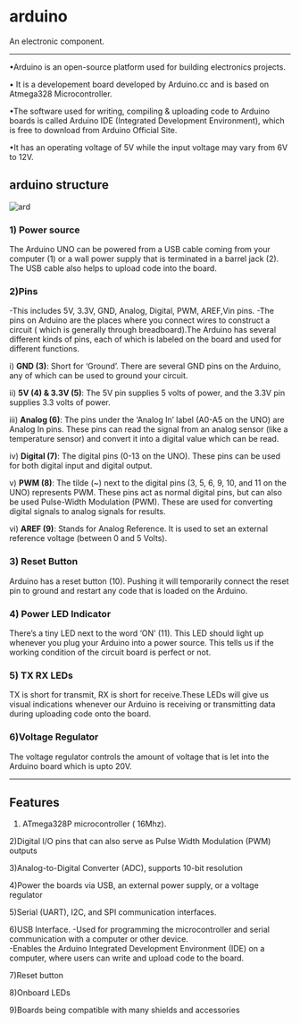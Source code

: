 # arduino
 An electronic component.
***

•Arduino is an open-source platform used for building electronics projects.

• It is a developement board developed by Arduino.cc and is based on Atmega328 Microcontroller.

•The software used for writing, compiling & uploading code to Arduino boards is called Arduino IDE (Integrated Development Environment), which is free to download from Arduino Official Site.

•It has an operating voltage of 5V while the input voltage may vary from 6V to 12V.
 
## arduino structure 
![ard](https://cdn.sparkfun.com/assets/b/f/e/9/c/513824face395f6d3d000000.png)

### 1) Power source
 The Arduino UNO can be powered from a USB cable coming from your computer (1) or a wall power supply that is terminated in a barrel jack (2).   
The USB cable also helps to upload code into the board.

### 2)Pins 
-This includes 5V, 3.3V, GND, Analog, Digital, PWM, AREF,Vin pins.
-The pins on Arduino are the places where you connect wires to construct a circuit ( which is generally through breadboard).The Arduino has several different kinds of pins, each of which is labeled on the board and used for different functions.

i) __GND (3)__: Short for ‘Ground’. There are several GND pins on the Arduino, any of which can be used to ground your circuit.  

ii) __5V (4) & 3.3V (5)__: The 5V pin supplies 5 volts of power, and the 3.3V pin supplies 3.3 volts of power.

iii) __Analog (6)__: The pins under the ‘Analog In’ label (A0-A5 on the UNO) are Analog In pins. These pins can read the signal from an analog sensor (like a temperature sensor) and convert it into a digital value which can be read.

iv) __Digital (7)__: The digital pins (0-13 on the UNO). These pins can be used for both digital input  and digital output.

v) __PWM (8)__: The tilde (~) next to the digital pins (3, 5, 6, 9, 10, and 11 on the UNO) represents PWM. These pins act as normal digital pins, but can also be used Pulse-Width Modulation (PWM). These are used for converting digital signals to analog signals for results.

vi) __AREF (9)__: Stands for Analog Reference. It is used to set an external reference voltage (between 0 and 5 Volts).
### 3) Reset Button
Arduino has a reset button (10). Pushing it will temporarily connect the reset pin to ground and restart any code that is loaded on the Arduino. 

### 4) Power LED Indicator
There’s a tiny LED next to the word ‘ON’ (11). This LED should light up whenever you plug your Arduino into a power source. This tells us if the working condition of the circuit board is perfect or not.

### 5) TX RX LEDs
TX is short for transmit, RX is short for receive.These LEDs will give us visual indications whenever our Arduino is receiving or transmitting data during uploading code onto the board.

### 6)Voltage Regulator
The voltage regulator  controls the amount of voltage that is let into the Arduino board which is upto 20V.
***

## Features

1) ATmega328P microcontroller ( 16Mhz).  

2)Digital I/O pins that can also serve as Pulse Width Modulation (PWM) outputs

3)Analog-to-Digital Converter (ADC), supports 10-bit resolution

4)Power the boards via USB, an external power supply, or a voltage regulator

5)Serial (UART), I2C, and SPI communication interfaces.

6)USB Interface. 
-Used for programming the microcontroller and serial communication with a computer or other device.  
-Enables the Arduino Integrated Development Environment (IDE) on a computer, where users can write and upload code to the board.

7)Reset button

8)Onboard LEDs

9)Boards being compatible with many shields and accessories
